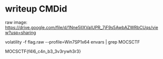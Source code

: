 
# writeup CMDid

raw image:
https://drive.google.com/file/d/1Nne5lIXVaIUPR_7jF9s5AwbAZWRbCUqs/view?usp=sharing

volatility -f flag.raw --profile=Win7SP1x64 envars | grep MOCSCTF

MOCSCTF{f4l6_c4n_b3_3v3rywh3r3}